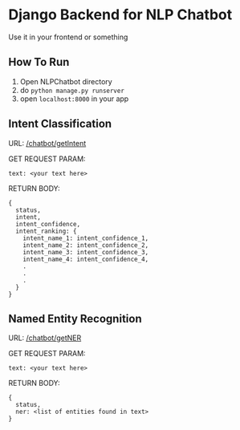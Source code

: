 # Django Backend for NLP Chatbot

Use it in your frontend or something

## How To Run
1. Open NLPChatbot directory
2. do `python manage.py runserver`
3. open `localhost:8000` in your app

## Intent Classification
URL: <u>/chatbot/getIntent</u>

GET REQUEST PARAM:
```
text: <your text here>
```

RETURN BODY:
```
{
  status,
  intent,
  intent_confidence,
  intent_ranking: {
    intent_name_1: intent_confidence_1,
    intent_name_2: intent_confidence_2,
    intent_name_3: intent_confidence_3,
    intent_name_4: intent_confidence_4,
    .
    .
    .
  }
}
```

## Named Entity Recognition
URL: <u>/chatbot/getNER</u>

GET REQUEST PARAM:
```
text: <your text here>
```

RETURN BODY:
```
{
  status,
  ner: <list of entities found in text>
}
```